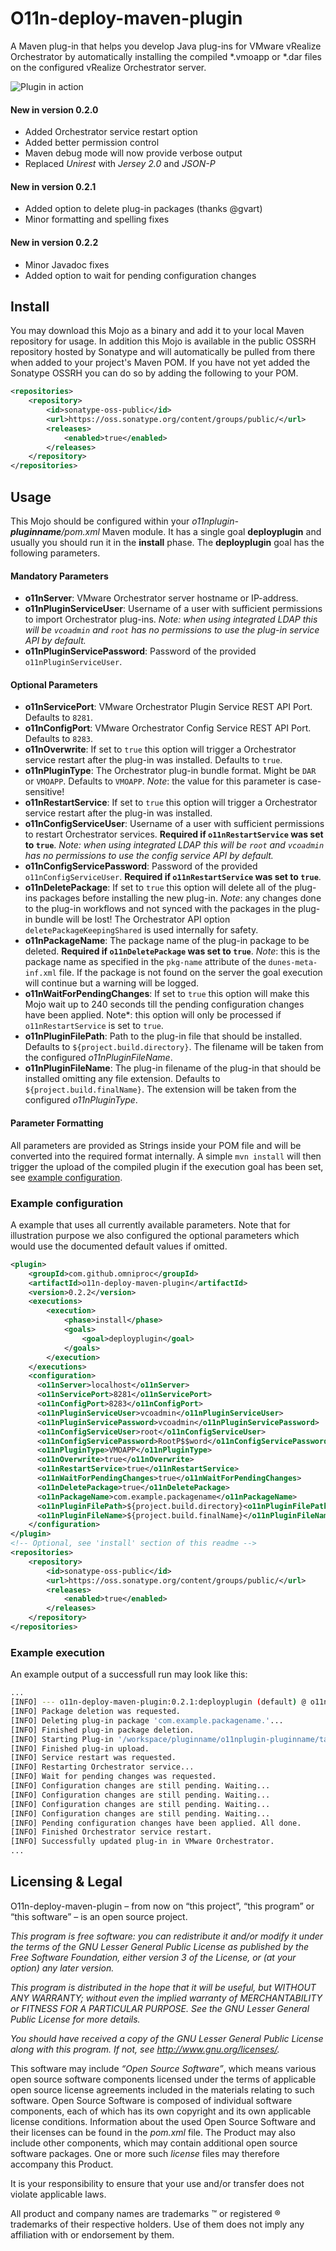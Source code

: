 # O11n-deploy-maven-plugin

A Maven plug-in that helps you develop Java plug-ins for VMware vRealize Orchestrator by automatically installing the compiled *.vmoapp or *.dar files on the configured vRealize Orchestrator server.

![Plugin in action](./misc/showcase_ph.gif)

#### New in version 0.2.0
- Added Orchestrator service restart option
- Added better permission control
- Maven debug mode will now provide verbose output
- Replaced *Unirest* with *Jersey 2.0* and *JSON-P*

#### New in version 0.2.1
- Added option to delete plug-in packages (thanks @gvart)
- Minor formatting and spelling fixes

#### New in version 0.2.2
- Minor Javadoc fixes
- Added option to wait for pending configuration changes

## Install
You may download this Mojo as a binary and add it to your local Maven repository for usage. In addition this Mojo is available in the public OSSRH repository hosted by Sonatype and will automatically be pulled from there when added to your project's Maven POM.
If you have not yet added the Sonatype OSSRH you can do so by adding the following to your POM.

```xml
<repositories>
    <repository>
        <id>sonatype-oss-public</id>
        <url>https://oss.sonatype.org/content/groups/public/</url>
        <releases>
            <enabled>true</enabled>
        </releases>
    </repository>
</repositories>
```

## Usage
This Mojo should be configured within your *o11nplugin-**pluginname**/pom.xml* Maven module. It has a single goal **deployplugin** and usually you should run it in the **install** phase. The **deployplugin** goal has the following parameters.


#### Mandatory Parameters
- **o11nServer**: VMware Orchestrator server hostname or IP-address.
- **o11nPluginServiceUser**: Username of a user with sufficient permissions to import Orchestrator plug-ins. *Note: when using integrated LDAP this will be `vcoadmin` and `root` has no permissions to use the plug-in service API by default.*
- **o11nPluginServicePassword**: Password of the provided `o11nPluginServiceUser`.

#### Optional Parameters
- **o11nServicePort**: VMware Orchestrator Plugin Service REST API Port. Defaults to `8281`.
- **o11nConfigPort**: VMware Orchestrator Config Service REST API Port. Defaults to `8283`.
- **o11nOverwrite**: If set to `true` this option will trigger a Orchestrator service restart after the plug-in was installed. Defaults to `true`.
- **o11nPluginType**: The Orchestrator plug-in bundle format. Might be `DAR` or `VMOAPP`. Defaults to `VMOAPP`. *Note*: the value for this parameter is case-sensitive!
- **o11nRestartService**: If set to `true` this option will trigger a Orchestrator service restart after the plug-in was installed.
- **o11nConfigServiceUser**: Username of a user with sufficient permissions to restart Orchestrator services. **Required if `o11nRestartService` was set to `true`**. *Note: when using integrated LDAP this will be `root` and `vcoadmin` has no permissions to use the config service API by default.*
- **o11nConfigServicePassword**: Password of the provided `o11nConfigServiceUser`. **Required if `o11nRestartService` was set to `true`**.
- **o11nDeletePackage**: If set to `true` this option will delete all of the plug-ins packages before installing the new plug-in. *Note*: any changes done to the plug-in workflows and not synced with the packages in the plug-in bundle will be lost! The Orchestrator API option `deletePackageKeepingShared` is used internally for safety.
- **o11nPackageName**: The package name of the plug-in package to be deleted. **Required if `o11nDeletePackage` was set to `true`**. *Note*: this is the package name as specified in the `pkg-name` attribute of the `dunes-meta-inf.xml` file. If the package is not found on the server the goal execution will continue but a warning will be logged.
- **o11nWaitForPendingChanges**: If set to `true` this option will make this Mojo wait up to 240 seconds till the pending configuration changes have been applied. Note*: this option will only be processed if `o11nRestartService` is set to `true`.
- **o11nPluginFilePath**: Path to the plug-in file that should be installed. Defaults to `${project.build.directory}`. The filename will be taken from the configured *o11nPluginFileName*.
- **o11nPluginFileName**: The plug-in filename of the plug-in that should be installed omitting any file extension. Defaults to `${project.build.finalName}`. The extension will be taken from the configured *o11nPluginType*.

#### Parameter Formatting
All parameters are provided as Strings inside your POM file and will be converted into the required format internally. A simple `mvn install` will then trigger the upload of the compiled plugin if the execution goal has been set, see [example configuration](#example-configuration).

### Example configuration
A example that uses all currently available parameters. Note that for illustration purpose we also configured the optional parameters which would use the documented default values if omitted.

```xml
<plugin>
    <groupId>com.github.omniproc</groupId>
    <artifactId>o11n-deploy-maven-plugin</artifactId>
    <version>0.2.2</version>
    <executions>
        <execution>
            <phase>install</phase>
            <goals>
                <goal>deployplugin</goal>
            </goals>
        </execution>
    </executions>
    <configuration>
      <o11nServer>localhost</o11nServer>
      <o11nServicePort>8281</o11nServicePort>
      <o11nConfigPort>8283</o11nConfigPort>
      <o11nPluginServiceUser>vcoadmin</o11nPluginServiceUser>
      <o11nPluginServicePassword>vcoadmin</o11nPluginServicePassword>
      <o11nConfigServiceUser>root</o11nConfigServiceUser>
      <o11nConfigServicePassword>RootP$$word</o11nConfigServicePassword>
      <o11nPluginType>VMOAPP</o11nPluginType>
      <o11nOverwrite>true</o11nOverwrite>
      <o11nRestartService>true</o11nRestartService>
      <o11nWaitForPendingChanges>true</o11nWaitForPendingChanges>
      <o11nDeletePackage>true</o11nDeletePackage>
      <o11nPackageName>com.example.packagename</o11nPackageName>
      <o11nPluginFilePath>${project.build.directory}<o11nPluginFilePath>
      <o11nPluginFileName>${project.build.finalName}</o11nPluginFileName>
    </configuration>
</plugin>
<!-- Optional, see 'install' section of this readme -->
<repositories>
    <repository>
        <id>sonatype-oss-public</id>
        <url>https://oss.sonatype.org/content/groups/public/</url>
        <releases>
            <enabled>true</enabled>
        </releases>
    </repository>
</repositories>
```


### Example execution
An example output of a successfull run may look like this:
```bash
...
[INFO] --- o11n-deploy-maven-plugin:0.2.1:deployplugin (default) @ o11nplugin-pluginname ---
[INFO] Package deletion was requested.
[INFO] Deleting plug-in package 'com.example.packagename.'...
[INFO] Finished plug-in package deletion.
[INFO] Starting Plug-in '/workspace/pluginname/o11nplugin-pluginname/target/o11nplugin-pluginname-0.1.vmoapp' upload...
[INFO] Finished plug-in upload.
[INFO] Service restart was requested.
[INFO] Restarting Orchestrator service...
[INFO] Wait for pending changes was requested.
[INFO] Configuration changes are still pending. Waiting...
[INFO] Configuration changes are still pending. Waiting...
[INFO] Configuration changes are still pending. Waiting...
[INFO] Configuration changes are still pending. Waiting...
[INFO] Pending configuration changes have been applied. All done.
[INFO] Finished Orchestrator service restart.
[INFO] Successfully updated plug-in in VMware Orchestrator.
...
```

## Licensing & Legal
O11n-deploy-maven-plugin – from now on “this project”, “this program” or “this software” – is an open source project.

*This program is free software: you can redistribute it and/or modify it under the terms of the GNU Lesser General Public License as published by the Free Software Foundation, either version 3 of the License, or (at your option) any later version.*

*This program is distributed in the hope that it will be useful, but WITHOUT ANY WARRANTY; without even the implied warranty of MERCHANTABILITY or FITNESS FOR A PARTICULAR PURPOSE. See the GNU Lesser General Public License for more details.*

*You should have received a copy of the GNU Lesser General Public License along with this program. If not, see http://www.gnu.org/licenses/.*


This software may include *“Open Source Software”*, which means various open source software components licensed under the terms of applicable open source license agreements included in the materials relating to such software. Open Source Software is composed of individual software components, each of which has its own copyright and its own applicable license conditions. Information about the used Open Source Software and their licenses can be found in the *pom.xml* file. The Product may also include other components, which may contain additional open source software packages. One or more such *license* files may therefore accompany this Product.

It is your responsibility to ensure that your use and/or transfer does not violate applicable laws. 

All product and company names are trademarks ™ or registered ® trademarks of their respective holders. Use of them does not imply any affiliation with or endorsement by them.